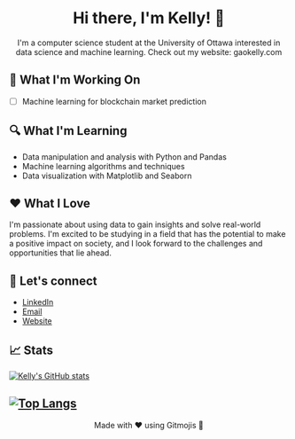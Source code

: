 
<h1 align="center">Hi there, I'm Kelly! 👋 </h1>

<p align="center">
  I'm a computer science student at the University of Ottawa interested in data science and machine learning. Check out my website: gaokelly.com
</p>

<p align="center">
  <a href="https://www.linkedin.com/in/kellygaocs">
  <a href="
    <img src="https://img.shields.io/badge/-LinkedIn-blue?style=flat-square&logo=Linkedin&logoColor=white&link=[linkedin.com/kellygaoCS]">
  </a>
</p>

## 🚀 What I'm Working On

- [ ] Machine learning for blockchain market prediction

## 🔍 What I'm Learning

- Data manipulation and analysis with Python and Pandas
- Machine learning algorithms and techniques
- Data visualization with Matplotlib and Seaborn

## ❤️ What I Love

I'm passionate about using data to gain insights and solve real-world problems. I'm excited to be studying in a field that has the potential to make a positive impact on society, and I look forward to the challenges and opportunities that lie ahead.

## 💬 Let's connect

- [LinkedIn](https://www.linkedin.com/in/kellygaoCS/)
- [Email](kellygao@live.ca)
- [Website](gaokelly.com)

## 📈 Stats

[![Kelly's GitHub stats](https://github-readme-stats.vercel.app/api?username=miuponn&count_private=true&show_icons=true&theme=radical)](https://github.com/miuponn/github-readme-stats)

[![Top Langs](https://github-readme-stats.vercel.app/api/top-langs/?username=miuponn&layout=compact&theme=vision-friendly-dark)](https://github.com/miuponn/github-readme-stats)
---

<p align="center">
  Made with ❤️ using Gitmojis 🚀
</p>
